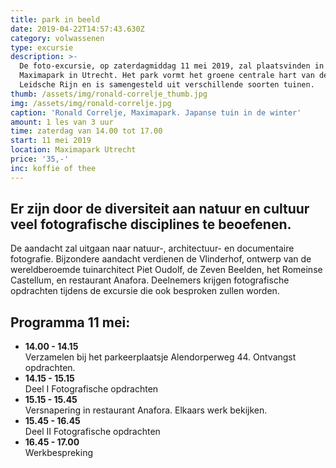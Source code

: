 ```yaml
---
title: park in beeld
date: 2019-04-22T14:57:43.630Z
category: volwassenen
type: excursie
description: >-
  De foto-excursie, op zaterdagmiddag 11 mei 2019, zal plaatsvinden in het
  Maximapark in Utrecht. Het park vormt het groene centrale hart van de wijk
  Leidsche Rijn en is samengesteld uit verschillende soorten tuinen.
thumb: /assets/img/ronald-correlje_thumb.jpg
img: /assets/img/ronald-correlje.jpg
caption: 'Ronald Correlje, Maximapark. Japanse tuin in de winter'
amount: 1 les van 3 uur
time: zaterdag van 14.00 tot 17.00
start: 11 mei 2019
location: Maximapark Utrecht
price: '35,-'
inc: koffie of thee
---
```

## Er zijn door de diversiteit aan natuur en cultuur veel fotografische disciplines te beoefenen.

De aandacht zal uitgaan naar natuur-, architectuur- en documentaire fotografie. Bijzondere aandacht verdienen de Vlinderhof, ontwerp van de wereldberoemde tuinarchitect Piet Oudolf, de Zeven Beelden, het Romeinse Castellum, en restaurant Anafora. Deelnemers krijgen fotografische opdrachten tijdens de excursie die ook besproken zullen worden. 

## Programma 11 mei:

* **14.00 - 14.15**<br>
  Verzamelen bij het parkeerplaatsje Alendorperweg 44.   Ontvangst opdrachten.
* **14.15 - 15.15**<br>
  Deel I Fotografische opdrachten 
* **15.15 - 15.45**<br>
  Versnapering in restaurant Anafora. Elkaars werk bekijken.
* **15.45 - 16.45**<br>
  Deel II Fotografische opdrachten
* **16.45 - 17.00**<br>
  Werkbespreking
